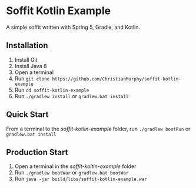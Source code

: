 # Soffit Kotlin Example

A simple soffit written with Spring 5, Gradle, and Kotlin.

## Installation

1. Install Git
2. Install Java 8
3. Open a terminal
4. Run `git clone https://github.com/ChristianMurphy/soffit-kotlin-example`
5. Run `cd soffit-kotlin-example`
6. Run `./gradlew install` or `gradlew.bat install`

## Quick Start

From a terminal to the *soffit-kotlin-example* folder, run `./gradlew bootRun` or `gradlew.bat install`

## Production Start

1. Open a terminal in the *soffit-koltin-example* folder
2. Run `./gradlew bootWar` or `gradlew.bat bootWar`
3. Run `java -jar build/libs/soffit-kotlin-example.war`
